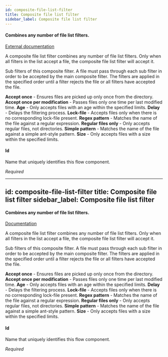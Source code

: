 ```yaml
---
id: composite-file-list-filter
title: Composite file list filter
sidebar_label: Composite file list filter
---
```

#### Combines any number of file list filters.
<a href="http://docs.spring.io/spring-integration/docs/2.2.6.RELEASE/reference/html/files.html#file-reading" target="_blank">External documentation</a>

A composite file list filter combines any number of file list filters. Only when all filters in the list accept a file, the composite file list filter will accept it.


Sub filters of this composite filter. A file must pass through each sub filter in order to be accepted by the main composite filter. The filters are applied in the specified order until a filter rejects the file or all filters have accepted the file.

<b>Accept once</b> - Ensures files are picked up only once from the directory. 
<b>Accept once per modification</b> - Passes files only one time per last modified time.
<b>Age</b> - Only accepts files with an age within the specified limits.
<b>Delay</b> - Delays the filtering process.
<b>Lock-file</b> - Accepts files only when there is no corresponding lock-file present.
<b>Regex pattern</b> - Matches the name of the file against a regular expression.
<b>Regular files only</b> - Only accepts regular files, not directories.
<b>Simple pattern</b> - Matches the name of the file against a simple ant-style pattern.
<b>Size</b> - Only accepts files with a size within the specified limits.

#### Id
Name that uniquely identifies this flow component.

<i>Required</i>

---
id: composite-file-list-filter
title: Composite file list filter
sidebar_label: Composite file list filter
---
#### Combines any number of file list filters.
<a href="http://docs.spring.io/spring-integration/docs/2.2.6.RELEASE/reference/html/files.html#file-reading" target="_blank">Documentation</a>

A composite file list filter combines any number of file list filters. Only when all filters in the list accept a file, the composite file list filter will accept it.


Sub filters of this composite filter. A file must pass through each sub filter in order to be accepted by the main composite filter. The filters are applied in the specified order until a filter rejects the file or all filters have accepted the file.

<b>Accept once</b> - Ensures files are picked up only once from the directory. 
<b>Accept once per modification</b> - Passes files only one time per last modified time.
<b>Age</b> - Only accepts files with an age within the specified limits.
<b>Delay</b> - Delays the filtering process.
<b>Lock-file</b> - Accepts files only when there is no corresponding lock-file present.
<b>Regex pattern</b> - Matches the name of the file against a regular expression.
<b>Regular files only</b> - Only accepts regular files, not directories.
<b>Simple pattern</b> - Matches the name of the file against a simple ant-style pattern.
<b>Size</b> - Only accepts files with a size within the specified limits.

#### Id
Name that uniquely identifies this flow component.

<i>Required</i>

